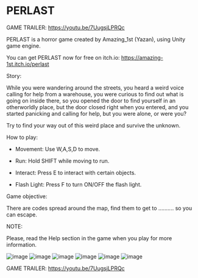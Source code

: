# PERLAST 

GAME TRAILER: https://youtu.be/7UugsjLPRQc

PERLAST is a horror game created by Amazing_1st (Yazan), using Unity game engine.

You can get PERLAST now for free on itch.io:
https://amazing-1st.itch.io/perlast

Story:

While you were wandering around the streets, you heard a weird voice calling for help from a warehouse, you were curious to find out what is going on inside there, so you opened the door to find yourself in an otherworldly place, but the door closed right when you entered, and you started panicking and calling for help, but you were alone, or were you?

Try to find your way out of this weird place and survive the unknown.



How to play:

- Movement:  Use  W,A,S,D  to move.

- Run:  Hold SHIFT while moving to run.

- Interact:  Press E to interact with certain objects.

- Flash Light:  Press F to turn ON/OFF the flash light.



Game objective:

There are codes spread around the map, find them to get to .......... so you can escape.



NOTE:

Please, read the Help section in the game when you play for more information.

![image](https://user-images.githubusercontent.com/121691614/210136486-bea56a61-9082-40c4-9b88-7b8379381b55.png)
![image](https://user-images.githubusercontent.com/121691614/210136298-ad8087e9-a420-4a3d-909f-3bd0e7282884.png)
![image](https://user-images.githubusercontent.com/121691614/210136324-9a131b02-67cf-4fa3-8441-5e3b20d12b7c.png)
![image](https://user-images.githubusercontent.com/121691614/210136327-310e5b84-58bc-45cb-82b9-844478714d74.png)
![image](https://user-images.githubusercontent.com/121691614/210136333-5dd1f293-bc72-4e38-aa70-fc06b25734bf.png)
![image](https://user-images.githubusercontent.com/121691614/210136343-d7381456-2971-468a-865d-ff60d02a1e48.png)

GAME TRAILER: https://youtu.be/7UugsjLPRQc
